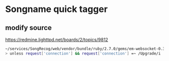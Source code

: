 # Songname quick tagger

## modify source

https://redmine.lighttpd.net/boards/2/topics/9812
```bash
~/services/SongRecog/web/vendor/bundle/ruby/2.7.0/gems/em-websocket-0.3.8/lib/em-websocket/handler_factory.rb:73
> unless request['connection'] && request['connection'] =~ /Upgrade/i 
```
